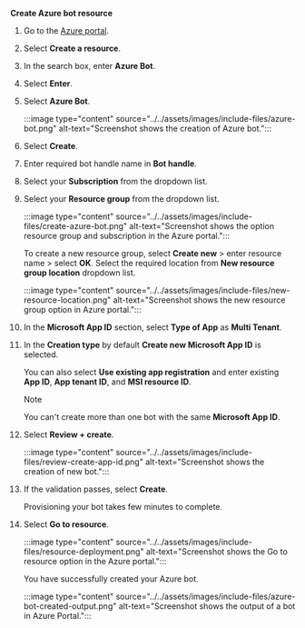 **Create Azure bot resource**

1. Go to the [Azure portal](https://portal.azure.com/).
1. Select **Create a resource**.
1. In the search box, enter **Azure Bot**.
1. Select **Enter**.
1. Select **Azure Bot**.

    :::image type="content" source="../../assets/images/include-files/azure-bot.png" alt-text="Screenshot shows the creation of Azure bot.":::

1. Select **Create**.
1. Enter required bot handle name in **Bot handle**.
1. Select your **Subscription** from the dropdown list.
1. Select your **Resource group** from the dropdown list.

    :::image type="content" source="../../assets/images/include-files/create-azure-bot.png" alt-text="Screenshot shows the option resource group and subscription in the Azure portal.":::
    
    To create a new resource group, select **Create new** > enter resource name > select **OK**. Select the required location from **New resource group location** dropdown list.
    
    :::image type="content" source="../../assets/images/include-files/new-resource-location.png" alt-text="Screenshot shows the new resource group option in Azure portal.":::

1. In the **Microsoft App ID** section, select **Type of App** as **Multi Tenant**. 

1. In the **Creation type** by default **Create new Microsoft App ID** is selected.

    You can also select **Use existing app registration** and enter existing **App ID**, **App tenant ID**, and **MSI resource ID**.

    > [!NOTE]
    > You can't create more than one bot with the same **Microsoft App ID**.

1. Select **Review + create**.

    :::image type="content" source="../../assets/images/include-files/review-create-app-id.png" alt-text="Screenshot shows the creation of new bot.":::   

1. If the validation passes, select **Create**. 

    Provisioning your bot takes few minutes to complete.

1. Select **Go to resource**. 

    :::image type="content" source="../../assets/images/include-files/resource-deployment.png" alt-text="Screenshot shows the Go to resource option in the Azure portal.":::
    
    You have successfully created your Azure bot.

    :::image type="content" source="../../assets/images/include-files/azure-bot-created-output.png" alt-text="Screenshot shows the output of a bot in Azure Portal.":::
